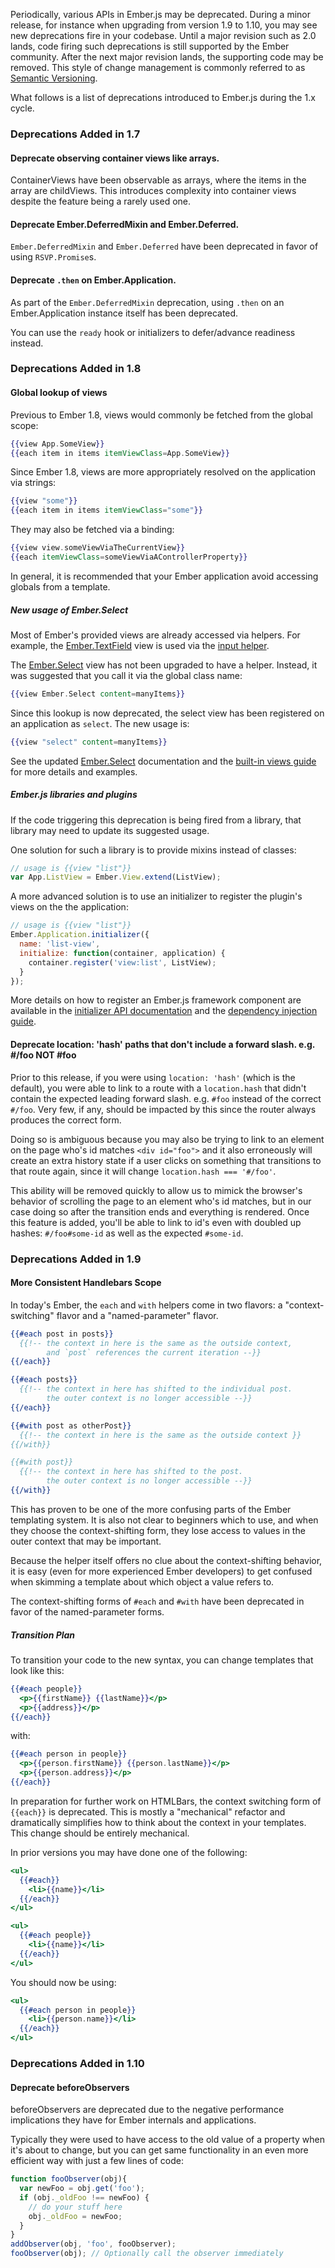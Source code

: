 Periodically, various APIs in Ember.js may be deprecated. During a minor
release, for instance when upgrading from version 1.9 to 1.10, you may see new
deprecations fire in your codebase. Until a major revision such as 2.0 lands,
code firing such deprecations is still supported by the Ember community. After
the next major revision lands, the supporting code may be removed. This style
of change management is commonly referred to as [Semantic Versioning](http://semver.org/).

What follows is a list of deprecations introduced to Ember.js during the 1.x
cycle.

### Deprecations Added in 1.7

#### Deprecate observing container views like arrays.

ContainerViews have been observable as arrays, where the items in
the array are childViews. This introduces complexity into container
views despite the feature being a rarely used one.

#### Deprecate Ember.DeferredMixin and Ember.Deferred.

`Ember.DeferredMixin` and `Ember.Deferred` have been deprecated in favor
of using `RSVP.Promise`s.

#### Deprecate `.then` on Ember.Application.

As part of the `Ember.DeferredMixin` deprecation, using `.then` on an
Ember.Application instance itself has been deprecated.

You can use the `ready` hook or initializers to defer/advance readiness
instead.

### Deprecations Added in 1.8

#### Global lookup of views

Previous to Ember 1.8, views would commonly be fetched from the global
scope:

```handlebars
{{view App.SomeView}}
{{each item in items itemViewClass=App.SomeView}}
```

Since Ember 1.8, views are more appropriately resolved on the application
via strings:

```handlebars
{{view "some"}}
{{each item in items itemViewClass="some"}}
```

They may also be fetched via a binding:

```handlebars
{{view view.someViewViaTheCurrentView}}
{{each itemViewClass=someViewViaAControllerProperty}}
```

In general, it is recommended that your Ember application avoid accessing
globals from a template.

##### New usage of Ember.Select

Most of Ember's provided views are already accessed via helpers. For example,
the [Ember.TextField](http://emberjs.com/api/classes/Ember.TextField.html) view is used via the
[input helper](http://emberjs.com/api/classes/Ember.Handlebars.helpers.html#method_input).

The [Ember.Select](http://emberjs.com/api/classes/Ember.Select.html) view has not been upgraded to
have a helper. Instead, it was suggested that you call it via the global
class name:

```handlebars
{{view Ember.Select content=manyItems}}
```

Since this lookup is now deprecated, the select view has been registered
on an application as `select`. The new usage is:

```handlebars
{{view "select" content=manyItems}}
```

See the updated [Ember.Select](http://emberjs.com/api/classes/Ember.Select.html) documentation
and the [built-in views guide](../../views/built-in-views) for more details
and examples.

##### Ember.js libraries and plugins

If the code triggering this deprecation is being fired from a library, that
library may need to update its suggested usage.

One solution for such a library is to provide mixins instead of classes:

```JavaScript
// usage is {{view "list"}}
var App.ListView = Ember.View.extend(ListView);
```

A more advanced solution is to use an initializer to register the plugin's
views on the the application:

```JavaScript
// usage is {{view "list"}}
Ember.Application.initializer({
  name: 'list-view',
  initialize: function(container, application) {
    container.register('view:list', ListView);
  }
});
```

More details on how to register an Ember.js framework component are available
in the [initializer API documentation](http://emberjs.com/api/classes/Ember.Application.html#toc_initializers)
and the [dependency injection guide](../../understanding-ember/dependency-injection-and-service-lookup).

#### Deprecate location: 'hash' paths that don't include a forward slash. e.g. #/foo NOT #foo

Prior to this release, if you were using `location: 'hash'` (which is the default), you were able to link to a route with a `location.hash` that didn't contain the expected leading forward slash. e.g. `#foo` instead of the correct `#/foo`. Very few, if any, should be impacted by this since the router always produces the correct form.

Doing so is ambiguous because you may also be trying to link to an element on the page who's id matches `<div id="foo">` and it also erroneously will create an extra history state if a user clicks on something that transitions to that route again, since it will change `location.hash === '#/foo'`.

This ability will be removed quickly to allow us to mimick the browser's behavior of scrolling the page to an element who's id matches, but in our case doing so after the transition ends and everything is rendered. Once this feature is added, you'll be able to link to id's even with doubled up hashes: `#/foo#some-id` as well as the expected `#some-id`.

### Deprecations Added in 1.9

#### More Consistent Handlebars Scope

In today's Ember, the `each` and `with` helpers come in two flavors: a "context-switching" flavor and a "named-parameter" flavor.

```handlebars
{{#each post in posts}}
  {{!-- the context in here is the same as the outside context,
        and `post` references the current iteration --}}
{{/each}}

{{#each posts}}
  {{!-- the context in here has shifted to the individual post.
        the outer context is no longer accessible --}}
{{/each}}

{{#with post as otherPost}}
  {{!-- the context in here is the same as the outside context }}
{{/with}}

{{#with post}}
  {{!-- the context in here has shifted to the post.
        the outer context is no longer accessible --}}
{{/with}}
```

This has proven to be one of the more confusing parts of the Ember templating system. It is also not clear to
beginners which to use, and when they choose the context-shifting form, they lose access to values in the outer
context that may be important.

Because the helper itself offers no clue about the context-shifting behavior, it is easy (even for more experienced
Ember developers) to get confused when skimming a template about which object a value refers to.

The context-shifting forms of `#each` and `#with` have been deprecated in favor of the named-parameter forms.

##### Transition Plan

To transition your code to the new syntax, you can change templates that look like this:

```handlebars
{{#each people}}
  <p>{{firstName}} {{lastName}}</p>
  <p>{{address}}</p>
{{/each}}
```

with:

```handlebars
{{#each person in people}}
  <p>{{person.firstName}} {{person.lastName}}</p>
  <p>{{person.address}}</p>
{{/each}}
```


In preparation for further work on HTMLBars, the context switching form of `{{each}}` is deprecated. This is mostly a "mechanical" refactor and dramatically
simplifies how to think about the context in your templates. This change should be entirely mechanical.

In prior versions you may have done one of the following:

```handlebars
<ul>
  {{#each}}
    <li>{{name}}</li>
  {{/each}}
</ul>
```

```handlebars
<ul>
  {{#each people}}
    <li>{{name}}</li>
  {{/each}}
</ul>
```

You should now be using:

```handlebars
<ul>
  {{#each person in people}}
    <li>{{person.name}}</li>
  {{/each}}
</ul>
```

### Deprecations Added in 1.10

#### Deprecate beforeObservers

beforeObservers are deprecated due to the negative performance implications they have for Ember internals and applications.

Typically they were used to have access to the old value of a property when it's about to change, but you can get same functionality in an even more efficient way with just a few lines of code:

```js
function fooObserver(obj){
  var newFoo = obj.get('foo');
  if (obj._oldFoo !== newFoo) {
    // do your stuff here
    obj._oldFoo = newFoo;
  }
}
addObserver(obj, 'foo', fooObserver);
fooObserver(obj); // Optionally call the observer immediately
```
